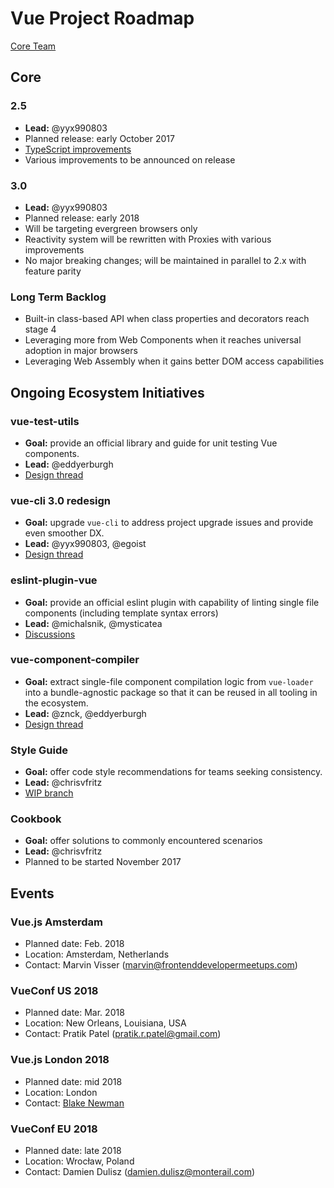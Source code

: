 # Vue Project Roadmap

[Core Team](https://vuejs.org/v2/guide/team.html)

## Core

### 2.5

- **Lead:** @yyx990803
- Planned release: early October 2017
- [TypeScript improvements](https://medium.com/the-vue-point/upcoming-typescript-changes-in-vue-2-5-e9bd7e2ecf08)
- Various improvements to be announced on release

### 3.0

- **Lead:** @yyx990803
- Planned release: early 2018
- Will be targeting evergreen browsers only
- Reactivity system will be rewritten with Proxies with various improvements
- No major breaking changes; will be maintained in parallel to 2.x with feature parity

### Long Term Backlog

- Built-in class-based API when class properties and decorators reach stage 4
- Leveraging more from Web Components when it reaches universal adoption in major browsers
- Leveraging Web Assembly when it gains better DOM access capabilities

## Ongoing Ecosystem Initiatives

### vue-test-utils

- **Goal:** provide an official library and guide for unit testing Vue components.
- **Lead:** @eddyerburgh
- [Design thread](https://github.com/vuejs/vue-test-utils/issues/1)

### vue-cli 3.0 redesign

- **Goal:** upgrade `vue-cli` to address project upgrade issues and provide even smoother DX.
- **Lead:** @yyx990803, @egoist
- [Design thread](https://github.com/vuejs/vue-cli/issues/589)

### eslint-plugin-vue

- **Goal:** provide an official eslint plugin with capability of linting single file components (including template syntax errors)
- **Lead:** @michalsnik, @mysticatea
- [Discussions](https://github.com/vuejs/eslint-plugin-vue/issues)

### vue-component-compiler

- **Goal:** extract single-file component compilation logic from `vue-loader` into a bundle-agnostic package so that it can be reused in all tooling in the ecosystem.
- **Lead:** @znck, @eddyerburgh
- [Design thread](https://github.com/vuejs/vue-component-compiler/issues/28)

### Style Guide

- **Goal:** offer code style recommendations for teams seeking consistency.
- **Lead:** @chrisvfritz
- [WIP branch](https://github.com/vuejs/vuejs.org/tree/style-guide)

### Cookbook

- **Goal:** offer solutions to commonly encountered scenarios
- **Lead:** @chrisvfritz
- Planned to be started November 2017

## Events

### Vue.js Amsterdam

- Planned date: Feb. 2018
- Location: Amsterdam, Netherlands
- Contact: Marvin Visser (marvin@frontenddevelopermeetups.com)

### VueConf US 2018

- Planned date: Mar. 2018
- Location: New Orleans, Louisiana, USA
- Contact: Pratik Patel (pratik.r.patel@gmail.com)

### Vue.js London 2018

- Planned date: mid 2018
- Location: London
- Contact: [Blake Newman](https://twitter.com/blakenewman)

### VueConf EU 2018

- Planned date: late 2018
- Location: Wrocław, Poland
- Contact: Damien Dulisz (damien.dulisz@monterail.com)
